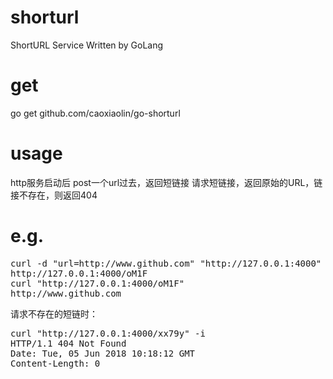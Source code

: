 # shorturl
ShortURL Service Written by GoLang

# get
go get github.com/caoxiaolin/go-shorturl

# usage
http服务启动后
post一个url过去，返回短链接
请求短链接，返回原始的URL，链接不存在，则返回404

# e.g.
<pre>
curl -d "url=http://www.github.com" "http://127.0.0.1:4000"
http://127.0.0.1:4000/oM1F
curl "http://127.0.0.1:4000/oM1F"
http://www.github.com
</pre>
请求不存在的短链时：
<pre>
curl "http://127.0.0.1:4000/xx79y" -i
HTTP/1.1 404 Not Found
Date: Tue, 05 Jun 2018 10:18:12 GMT
Content-Length: 0
</pre>
